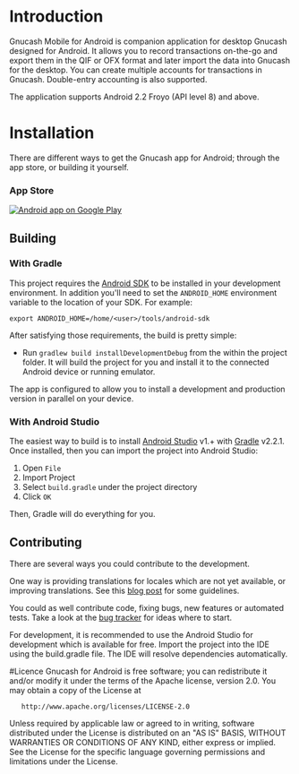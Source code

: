 # Introduction

Gnucash Mobile for Android is companion application for desktop Gnucash designed for Android.
It allows you to record transactions on-the-go and export them in the QIF or OFX format and later import the data into Gnucash for the desktop. You can create multiple accounts for transactions in Gnucash. Double-entry accounting is also supported.

The application supports Android 2.2 Froyo (API level 8) and above. 


# Installation

There are different ways to get the Gnucash app for Android; through the app store, or building it yourself.


### App Store

<a href="http://play.google.com/store/apps/details?id=org.gnucash.android">
  <img alt="Android app on Google Play" src="http://developer.android.com/images/brand/en_generic_rgb_wo_60.png" />
</a>


## Building

### With Gradle

This project requires the [Android SDK](http://developer.android.com/sdk/index.html)
to be installed in your development environment. In addition you'll need to set
the `ANDROID_HOME` environment variable to the location of your SDK. For example:

    export ANDROID_HOME=/home/<user>/tools/android-sdk

After satisfying those requirements, the build is pretty simple:

* Run `gradlew build installDevelopmentDebug` from the within the project folder.
It will build the project for you and install it to the connected Android device or running emulator.

The app is configured to allow you to install a development and production version in parallel on your device.

### With Android Studio
The easiest way to build is to install [Android Studio](https://developer.android.com/sdk/index.html) v1.+
with [Gradle](https://www.gradle.org/) v2.2.1.
Once installed, then you can import the project into Android Studio:

1. Open `File`
2. Import Project
3. Select `build.gradle` under the project directory
4. Click `OK`

Then, Gradle will do everything for you.

## Contributing

There are several ways you could contribute to the development.

One way is providing translations for locales which are not yet available, or improving translations.
See this [blog post](http://www.codinguser.com/2012/09/gnucash-for-android-beta-2-lost-in-translation/) for some guidelines.

You could as well contribute code, fixing bugs, new features or automated tests.
Take a look at the [bug tracker](https://github.com/codinguser/gnucash-android/issues?state=open)
for ideas where to start.

For development, it is recommended to use the Android Studio for development which is available for free.
Import the project into the IDE using the build.gradle file. The IDE will resolve dependencies automatically.

#Licence
Gnucash for Android is free software; you can redistribute it and/or 
modify it under the terms of the Apache license, version 2.0.
You may obtain a copy of the License at

       http://www.apache.org/licenses/LICENSE-2.0

Unless required by applicable law or agreed to in writing, software
distributed under the License is distributed on an "AS IS" BASIS,
WITHOUT WARRANTIES OR CONDITIONS OF ANY KIND, either express or implied.
See the License for the specific language governing permissions and 
limitations under the License.
